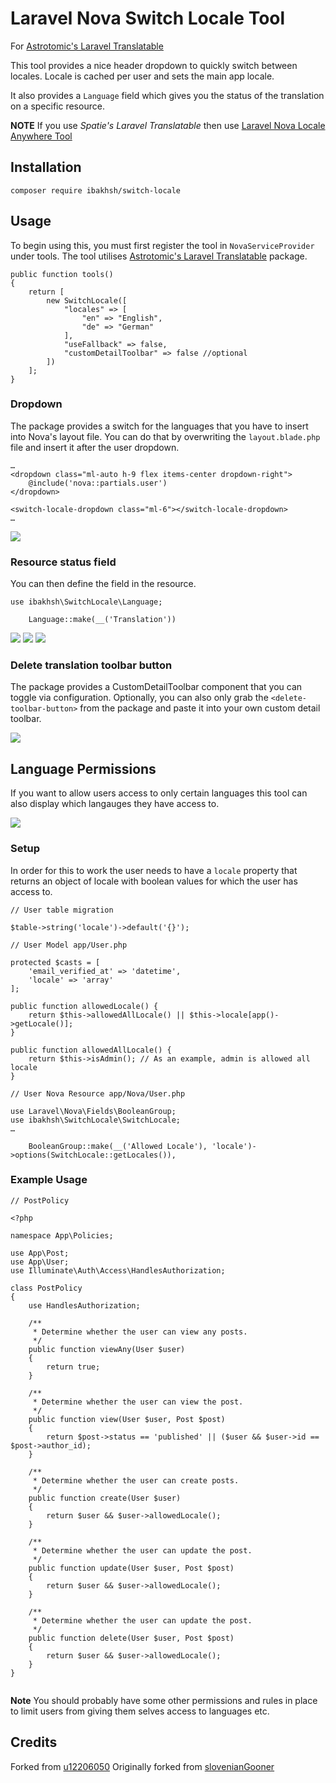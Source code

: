 # Laravel Nova Switch Locale Tool

For [Astrotomic's Laravel Translatable](https://docs.astrotomic.info/laravel-translatable/)

This tool provides a nice header dropdown to quickly switch between locales. Locale is cached per user and sets the main app locale.

It also provides a `Language` field which gives you the status of the translation on a specific resource.

**NOTE** If you use *Spatie's Laravel Translatable* then use [Laravel Nova Locale Anywhere Tool](https://github.com/slovenianGooner/locale-anywhere)

## Installation

```
composer require ibakhsh/switch-locale
```

## Usage

To begin using this, you must first register the tool in `NovaServiceProvider` under tools. The tool utilises [Astrotomic's Laravel Translatable](https://docs.astrotomic.info/laravel-translatable/) package.

```
public function tools()
{
    return [
        new SwitchLocale([
            "locales" => [
                "en" => "English",
                "de" => "German"
            ],
            "useFallback" => false,
            "customDetailToolbar" => false //optional
        ])
    ];
}
```



### Dropdown

The package provides a switch for the languages that you have to insert into Nova's layout file. You can do that by overwriting the `layout.blade.php` file and insert it after the user dropdown.

```
…
<dropdown class="ml-auto h-9 flex items-center dropdown-right">
    @include('nova::partials.user')
</dropdown>

<switch-locale-dropdown class="ml-6"></switch-locale-dropdown>
…
```

![](/screens/dropdown.png)

### Resource status field

You can then define the field in the resource.

```
use ibakhsh\SwitchLocale\Language;

    Language::make(__('Translation'))
```

![](/screens/formField.png)
![](/screens/indexView.png)
![](/screens/detailField.png)

### Delete translation toolbar button

The package provides a CustomDetailToolbar component that you can toggle via configuration. Optionally, you can also only grab the `<delete-toolbar-button>` from the package and paste it into your own custom detail toolbar.

![](/screens/toolbar.png)


## Language Permissions

If you want to allow users access to only certain languages this tool can also display which langauges they have access to.

![](/screens/dropdownAccess.png)

### Setup

In order for this to work the user needs to have a `locale` property that returns an object of locale with boolean values for which the user has access to.

```
// User table migration

$table->string('locale')->default('{}');
```

```
// User Model app/User.php

protected $casts = [
    'email_verified_at' => 'datetime',
    'locale' => 'array'
];

public function allowedLocale() {
    return $this->allowedAllLocale() || $this->locale[app()->getLocale()];
}

public function allowedAllLocale() {
    return $this->isAdmin(); // As an example, admin is allowed all locale
}
```

```
// User Nova Resource app/Nova/User.php

use Laravel\Nova\Fields\BooleanGroup;
use ibakhsh\SwitchLocale\SwitchLocale;
…

    BooleanGroup::make(__('Allowed Locale'), 'locale')->options(SwitchLocale::getLocales()),
```

### Example Usage

```
// PostPolicy

<?php

namespace App\Policies;

use App\Post;
use App\User;
use Illuminate\Auth\Access\HandlesAuthorization;

class PostPolicy
{
    use HandlesAuthorization;

    /**
     * Determine whether the user can view any posts.
     */
    public function viewAny(User $user)
    {
        return true;
    }

    /**
     * Determine whether the user can view the post.
     */
    public function view(User $user, Post $post)
    {
        return $post->status == 'published' || ($user && $user->id == $post->author_id);
    }

    /**
     * Determine whether the user can create posts.
     */
    public function create(User $user)
    {
        return $user && $user->allowedLocale();
    }

    /**
     * Determine whether the user can update the post.
     */
    public function update(User $user, Post $post)
    {
        return $user && $user->allowedLocale();
    }

    /**
     * Determine whether the user can update the post.
     */
    public function delete(User $user, Post $post)
    {
        return $user && $user->allowedLocale();
    }
}


```

**Note** You should probably have some other permissions and rules in place to limit users from giving them selves access to languages etc.

## Credits
Forked from [u12206050](https://github.com/u12206050/switch-locale)
Originally forked from [slovenianGooner](https://github.com/slovenianGooner/locale-anywhere)
